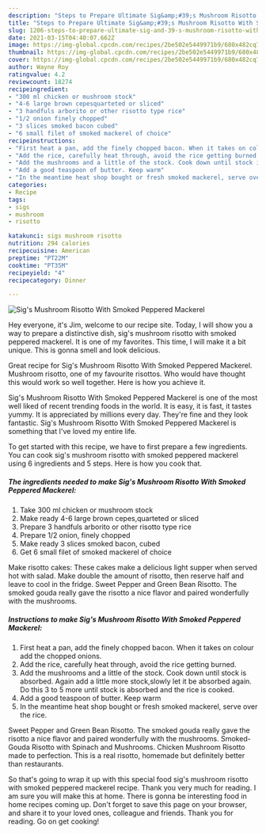 ```yaml
---
description: "Steps to Prepare Ultimate Sig&amp;#39;s Mushroom Risotto With Smoked Peppered Mackerel"
title: "Steps to Prepare Ultimate Sig&amp;#39;s Mushroom Risotto With Smoked Peppered Mackerel"
slug: 1206-steps-to-prepare-ultimate-sig-and-39-s-mushroom-risotto-with-smoked-peppered-mackerel
date: 2021-03-15T04:40:07.662Z
image: https://img-global.cpcdn.com/recipes/2be502e5449971b9/680x482cq70/sigs-mushroom-risotto-with-smoked-peppered-mackerel-recipe-main-photo.jpg
thumbnail: https://img-global.cpcdn.com/recipes/2be502e5449971b9/680x482cq70/sigs-mushroom-risotto-with-smoked-peppered-mackerel-recipe-main-photo.jpg
cover: https://img-global.cpcdn.com/recipes/2be502e5449971b9/680x482cq70/sigs-mushroom-risotto-with-smoked-peppered-mackerel-recipe-main-photo.jpg
author: Wayne Roy
ratingvalue: 4.2
reviewcount: 18274
recipeingredient:
- "300 ml chicken or mushroom stock"
- "4-6 large brown cepesquarteted or sliced"
- "3 handfuls arborito or other risotto type rice"
- "1/2 onion finely chopped"
- "3 slices smoked bacon cubed"
- "6 small filet of smoked mackerel of choice"
recipeinstructions:
- "First heat a pan, add the finely chopped bacon. When it takes on colour add the chopped onions."
- "Add the rice, carefully heat through, avoid the rice getting burned."
- "Add the mushrooms and a little of the stock. Cook down until stock is absorbed. Again add a little more stock,slowly let it be absorbed again. Do this 3 to 5 more until stock is absorbed and the rice is cooked."
- "Add a good teaspoon of butter. Keep warm"
- "In the meantime heat shop bought or fresh smoked mackerel, serve over the rice."
categories:
- Recipe
tags:
- sigs
- mushroom
- risotto

katakunci: sigs mushroom risotto 
nutrition: 294 calories
recipecuisine: American
preptime: "PT22M"
cooktime: "PT35M"
recipeyield: "4"
recipecategory: Dinner

---
```



![Sig&#39;s Mushroom Risotto With Smoked Peppered Mackerel](https://img-global.cpcdn.com/recipes/2be502e5449971b9/680x482cq70/sigs-mushroom-risotto-with-smoked-peppered-mackerel-recipe-main-photo.jpg)

Hey everyone, it's Jim, welcome to our recipe site. Today, I will show you a way to prepare a distinctive dish, sig&#39;s mushroom risotto with smoked peppered mackerel. It is one of my favorites. This time, I will make it a bit unique. This is gonna smell and look delicious.

Great recipe for Sig&#39;s Mushroom Risotto With Smoked Peppered Mackerel. Mushroom risotto, one of my favourite risottos. Who would have thought this would work so well together. Here is how you achieve it.

Sig&#39;s Mushroom Risotto With Smoked Peppered Mackerel is one of the most well liked of recent trending foods in the world. It is easy, it is fast, it tastes yummy. It is appreciated by millions every day. They're fine and they look fantastic. Sig&#39;s Mushroom Risotto With Smoked Peppered Mackerel is something that I've loved my entire life.


To get started with this recipe, we have to first prepare a few ingredients. You can cook sig&#39;s mushroom risotto with smoked peppered mackerel using 6 ingredients and 5 steps. Here is how you cook that.

<!--inarticleads1-->

##### The ingredients needed to make Sig&#39;s Mushroom Risotto With Smoked Peppered Mackerel:

1. Take 300 ml chicken or mushroom stock
1. Make ready 4-6 large brown cepes,quarteted or sliced
1. Prepare 3 handfuls arborito or other risotto type rice
1. Prepare 1/2 onion, finely chopped
1. Make ready 3 slices smoked bacon, cubed
1. Get 6 small filet of smoked mackerel of choice


Make risotto cakes: These cakes make a delicious light supper when served hot with salad. Make double the amount of risotto, then reserve half and leave to cool in the fridge. Sweet Pepper and Green Bean Risotto. The smoked gouda really gave the risotto a nice flavor and paired wonderfully with the mushrooms. 

<!--inarticleads2-->

##### Instructions to make Sig&#39;s Mushroom Risotto With Smoked Peppered Mackerel:

1. First heat a pan, add the finely chopped bacon. When it takes on colour add the chopped onions.
1. Add the rice, carefully heat through, avoid the rice getting burned.
1. Add the mushrooms and a little of the stock. Cook down until stock is absorbed. Again add a little more stock,slowly let it be absorbed again. Do this 3 to 5 more until stock is absorbed and the rice is cooked.
1. Add a good teaspoon of butter. Keep warm
1. In the meantime heat shop bought or fresh smoked mackerel, serve over the rice.


Sweet Pepper and Green Bean Risotto. The smoked gouda really gave the risotto a nice flavor and paired wonderfully with the mushrooms. Smoked-Gouda Risotto with Spinach and Mushrooms. Chicken Mushroom Risotto made to perfection. This is a real risotto, homemade but definitely better than restaurants. 

So that's going to wrap it up with this special food sig&#39;s mushroom risotto with smoked peppered mackerel recipe. Thank you very much for reading. I am sure you will make this at home. There is gonna be interesting food in home recipes coming up. Don't forget to save this page on your browser, and share it to your loved ones, colleague and friends. Thank you for reading. Go on get cooking!
